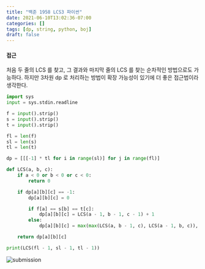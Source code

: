 ```yaml
---
title: "백준 1958 LCS3 파이썬"
date: 2021-06-10T13:02:36-07:00
categories: []
tags: [dp, string, python, boj]
draft: false
---
```


#### **접근**

처음 두 줄의 LCS 를 찾고, 그 결과와 마지막 줄의 LCS 를 찾는 순차적인 방법으로도 가능하다. 하지만 3차원 dp 로 처리하는 방법이 확장 가능성이 있기에 더 좋은 접근법이라 생각한다.

```python
import sys
input = sys.stdin.readline

f = input().strip()
s = input().strip()
t = input().strip()

fl = len(f)
sl = len(s)
tl = len(t)

dp = [[[-1] * tl for i in range(sl)] for j in range(fl)]

def LCS(a, b, c):
    if a < 0 or b < 0 or c < 0:
        return 0

    if dp[a][b][c] == -1:
        dp[a][b][c] = 0

        if f[a] == s[b] == t[c]:
            dp[a][b][c] = LCS(a - 1, b - 1, c - 1) + 1
        else:
            dp[a][b][c] = max(max(LCS(a, b - 1, c), LCS(a - 1, b, c)), LCS(a, b, c - 1))

    return dp[a][b][c]

print(LCS(fl - 1, sl - 1, tl - 1))
```

![submission](/img/boj1958.png)
